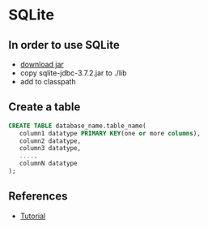# SQLite


## In order to use SQLite

* [download jar](http://www.java2s.com/Code/Jar/s/Downloadsqlitejdbc372jar.htm)
* copy sqlite-jdbc-3.7.2.jar to ./lib
* add to classpath

## Create a table

```sql
CREATE TABLE database_name.table_name(
   column1 datatype PRIMARY KEY(one or more columns),
   column2 datatype,
   column3 datatype,
   .....
   columnN datatype
);
```
## References
* [Tutorial](https://www.tutorialspoint.com/sqlite/sqlite_java.htm)
